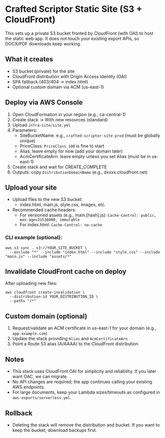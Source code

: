 # Crafted Scriptor Static Site (S3 + CloudFront)

This sets up a private S3 bucket fronted by CloudFront (with OAI) to host the static web app. It does not touch your existing export APIs, so DOCX/PDF downloads keep working.

## What it creates
- S3 bucket (private) for the site
- CloudFront distribution with Origin Access Identity (OAI)
- SPA fallback (403/404 -> index.html)
- Optional custom domain via ACM (us-east-1)

## Deploy via AWS Console
1) Open CloudFormation in your region (e.g., ca-central-1)
2) Create stack → With new resources (standard)
3) Upload `infra-site/site.yml`
4) Parameters:
   - SiteBucketName: e.g., `crafted-scriptor-site-prod` (must be globally unique)
   - PriceClass: `PriceClass_100` is fine to start
   - Alias: leave empty for now (add your domain later)
   - AcmCertificateArn: leave empty unless you set Alias (must be in us-east-1)
5) Create stack and wait for CREATE_COMPLETE
6) Outputs: copy `DistributionDomainName` (e.g., dxxxx.cloudfront.net)

## Upload your site
- Upload files to the new S3 bucket:
  - index.html, main.js, style.css, images, etc.
- Recommended cache headers:
  - For versioned assets (e.g., main.[hash].js): `Cache-Control: public, max-age=31536000, immutable`
  - For index.html: `Cache-Control: no-cache`

### CLI example (optional):
```
aws s3 sync . s3://YOUR_SITE_BUCKET \
  --exclude "*" --include "index.html" --include "style.css" --include "main.js" --include "assets/*"
```

## Invalidate CloudFront cache on deploy
After uploading new files:
```
aws cloudfront create-invalidation \
  --distribution-id YOUR_DISTRIBUTION_ID \
  --paths "/*"
```

## Custom domain (optional)
1) Request/validate an ACM certificate in us-east-1 for your domain (e.g., `app.example.com`)
2) Update the stack providing `Alias` and `AcmCertificateArn`
3) Point a Route 53 alias (A/AAAA) to the CloudFront distribution

## Notes
- This stack uses CloudFront OAI for simplicity and reliability. If you later want OAC, we can migrate.
- No API changes are required; the app continues calling your existing AWS endpoints.
- For large documents, keep your Lambda sizes/timeouts as configured in `aws-exports/serverless.yml`.

## Rollback
- Deleting the stack will remove the distribution and bucket. If you want to keep the bucket, download backups first.
